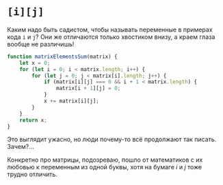 # `[i][j]`

Каким надо быть садистом, чтобы называть переменные в примерах кода `i` и `j`? Они же отличаются только хвостиком внизу, а краем глаза вообще не различишь!

```js
function matrixElementsSum(matrix) {
	let x = 0;
	for (let i = 0; i < matrix.length; i++) {
		for (let j = 0; j < matrix[i].length; j++) {
			if (matrix[i][j] === 0 && i + 1 < matrix.length) {
				matrix[i + 1][j] = 0;
			}
			x += matrix[i][j];
		}
	}
	return x;
}
```

Это выглядит ужасно, но люди почему-то всё продолжают так писать. Зачем?...

Конкретно про матрицы, подозреваю, пошло от математиков с их любовью к переменным из одной буквы, хотя на бумаге *i* и *j* тоже трудно отличить.
